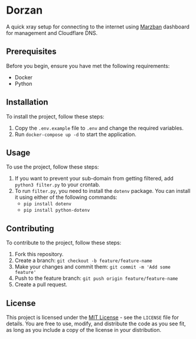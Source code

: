 # Dorzan

A quick xray setup for connecting to the internet using [Marzban](https://github.com/Gozargah/Marzban) dashboard for management and Cloudflare DNS.

## Prerequisites

Before you begin, ensure you have met the following requirements:

- Docker
- Python

## Installation

To install the project, follow these steps:

1. Copy the `.env.example` file to `.env` and change the required variables.
2. Run `docker-compose up -d` to start the application.

## Usage

To use the project, follow these steps:

1. If you want to prevent your sub-domain from getting filtered, add `python3 filter.py` to your crontab.
2. To run `filter.py`, you need to install the `dotenv` package. You can install it using either of the following commands:
   - `pip install dotenv`
   - `pip install python-dotenv`

## Contributing

To contribute to the project, follow these steps:

1. Fork this repository.
2. Create a branch: `git checkout -b feature/feature-name`
3. Make your changes and commit them: `git commit -m 'Add some feature'`
4. Push to the feature branch: `git push origin feature/feature-name`
5. Create a pull request.

## License

This project is licensed under the [MIT License](https://opensource.org/licenses/MIT) - see the `LICENSE` file for details. You are free to use, modify, and distribute the code as you see fit, as long as you include a copy of the license in your distribution.